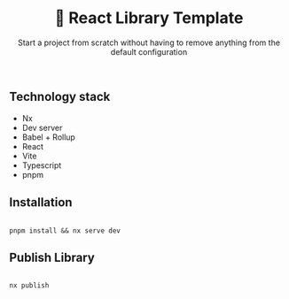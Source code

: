 <h1 align="center">
🚅 React Library Template
</h1>
<p align="center">
    Start a project from scratch without having to remove anything from the default configuration
<p>
<br/>


## Technology stack

- Nx
- Dev server
- Babel + Rollup
- React
- Vite
- Typescript
- pnpm

## Installation

```shell

pnpm install && nx serve dev

```

## Publish Library

```shell

nx publish

```